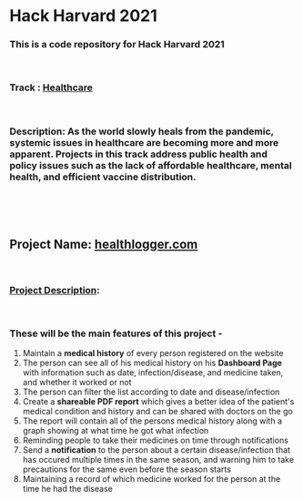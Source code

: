 # Hack Harvard 2021
### This is a code repository for Hack Harvard 2021
<br>

### Track : <ins>Healthcare</ins>
<br>

### Description: As the world slowly heals from the pandemic, systemic issues in healthcare are becoming more and more apparent. Projects in this track address public health and policy issues such as the lack of affordable healthcare, mental health, and efficient vaccine distribution.
<br>
<br>
<br>

## Project Name: [healthlogger.com](https://www.healthlogger.com)
<br>

### <ins>Project Description</ins>: 
<br>

### These will be the main features of this project - 
1. Maintain a **medical history** of every person registered on the website
2. The person can see all of his medical history on his **Dashboard Page** with information such as date, infection/disease, and medicine taken, and whether it worked or not
3. The person can filter the list according to date and disease/infection
4. Create a **shareable PDF report** which gives a better idea of the patient's medical condition and history and can be shared with doctors on the go
5. The report will contain all of the persons medical history along with a graph showing at what time he got what infection
6. Reminding people to take their medicines on time through notifications
7. Send a **notification** to the person about a certain disease/infection that has occured multiple times in the same season, and warning him to take precautions for the same even before the season starts
8. Maintaining a record of which medicine worked for the person at the time he had the disease
